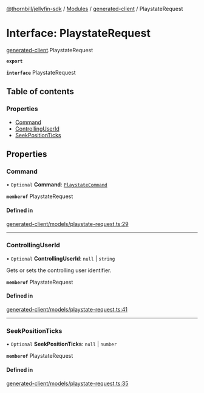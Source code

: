 [@thornbill/jellyfin-sdk](../README.md) / [Modules](../modules.md) / [generated-client](../modules/generated_client.md) / PlaystateRequest

# Interface: PlaystateRequest

[generated-client](../modules/generated_client.md).PlaystateRequest

**`export`**

**`interface`** PlaystateRequest

## Table of contents

### Properties

- [Command](generated_client.PlaystateRequest.md#command)
- [ControllingUserId](generated_client.PlaystateRequest.md#controllinguserid)
- [SeekPositionTicks](generated_client.PlaystateRequest.md#seekpositionticks)

## Properties

### Command

• `Optional` **Command**: [`PlaystateCommand`](../enums/generated_client.PlaystateCommand.md)

**`memberof`** PlaystateRequest

#### Defined in

[generated-client/models/playstate-request.ts:29](https://github.com/thornbill/jellyfin-sdk-typescript/blob/03092f3/src/generated-client/models/playstate-request.ts#L29)

___

### ControllingUserId

• `Optional` **ControllingUserId**: ``null`` \| `string`

Gets or sets the controlling user identifier.

**`memberof`** PlaystateRequest

#### Defined in

[generated-client/models/playstate-request.ts:41](https://github.com/thornbill/jellyfin-sdk-typescript/blob/03092f3/src/generated-client/models/playstate-request.ts#L41)

___

### SeekPositionTicks

• `Optional` **SeekPositionTicks**: ``null`` \| `number`

**`memberof`** PlaystateRequest

#### Defined in

[generated-client/models/playstate-request.ts:35](https://github.com/thornbill/jellyfin-sdk-typescript/blob/03092f3/src/generated-client/models/playstate-request.ts#L35)
